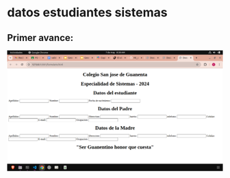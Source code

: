 # datos estudiantes sistemas

## Primer avance:
![Primer Pantallazo](img/avance_1.png "Primer avance del formulario")